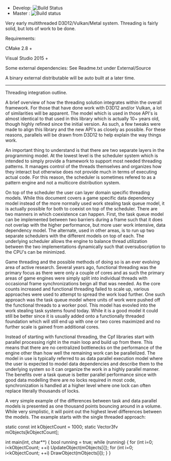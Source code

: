 * Develop: ![Build Status](https://ci.appveyor.com/api/projects/status/17oguo2o6a2builq/branch/develop?svg=true)
* Master : ![Build status](https://ci.appveyor.com/api/projects/status/17oguo2o6a2builq/branch/master?svg=true)

Very early multithreaded D3D12/Vulkan/Metal system.
Threading is fairly solid, but lots of work to be done.

Requirements:

CMake 2.8 +

Visual Studio 2015 +

Some external dependencies: See Readme.txt under External/Source

A binary external distributable will be auto built at a later time.

---
Threading integration outline.

A brief overview of how the threading solution integrates within the overall
framework.  For those that have done work with D3D12 and/or Vulkan, a lot of
similarities will be apparent.  The model which is used in those API's is
almost identical to that used in this library which is actually 10+ years
old, though highly refined since the initial version.  As such, a few tweaks
were made to align this library and the new API's as closely as possible.
For these reasons, parallels will be drawn from D3D12 to help explain the
way things work.

An important thing to understand is that there are two separate layers
in the programming model.  At the lowest level is the scheduler system which
is intended to simply provide a framework to support most needed threading
patterns.  It manages control of the threads themselves and organizes how they
interact but otherwise does not provide much in terms of executing actual code.
For this reason, the scheduler is sometimes refered to as a pattern engine and
not a multicore distribution system.

On top of the scheduler the user can layer domain specific threading models.
While this document covers a game specific data dependency model instead of
the more normally used work stealing task queue model, it is actually possible
for both to coexist on top of the scheduler.  There are two manners in which
coexistence can happen.  First, the task queue model can be implemented between
two barriers during a frame such that it does not overlap with the higher
performance, but more user work intensive, data dependency model.  The
alternate, used in other areas, is to run up two separate schedulers with the
different models on top of each.  The underlying scheduler allows the engine to
balance thread utilization between the two implementations dynamically such
that oversubscription to the CPU's can be minimized.

Game threading and the possible methods of doing so is an ever evolving area
of active research.  Several years ago, functional threading was the primary
focus as there were only a couple of cores and as such the primary areas of
game engines were simply split into individual threads with occasional frame
synchronizations beign all that was needed.  As the core counts increased and
functional threading failed to scale up, various approaches were used to attempt
to spread the work load further.  One such approach was the task queue model
where units of work were pushed off the functional threads to a worker pool.
This model has evovled into the work stealing task systems found today.  While
it is a good model it could still be better since it is usually added onto a
functionally threaded foundation which will still end up with one or two cores
maximized and no further scale is gained from additional cores.

Instead of starting with functional threading, the Cpf libraries start with
parallel processing right in the main loop and build up from there.  This means
that there are no centralized bottlenecks on the performance of the engine other
than how well the remaining work can be parallelized.  The model in use is
typically referred to as data parallel execution model where the user is expected
to model data dependencies and describe them to the underlying system so it can
organize the work in a highly parallel manner.  The benefits over a task queue
is better parallel performance since with good data modelling there are no locks
required in most code, synchronization is handled at a higher level where one
lock can often replace literally thousands of locks.

A very simple example of the differences between task and data parallel models
is presented as one thousand points bouncing around in a volume.  While very
simplistic, it will point out the highest level differences between the models.
The example starts with the single threaded approach:

static const int kObjectCount = 1000;
static Vector3fv mObjects[kObjectCount];

int main(int, char**)
{
	bool running = true;
	while (running)
	{
		for (int i=0; i<kObjectCount; ++i)
			UpdateObject(mObjects[i]);
		for (int i=0; i<kObjectCount; ++i)
			DrawObject(mObjects[i]);
	}
}
